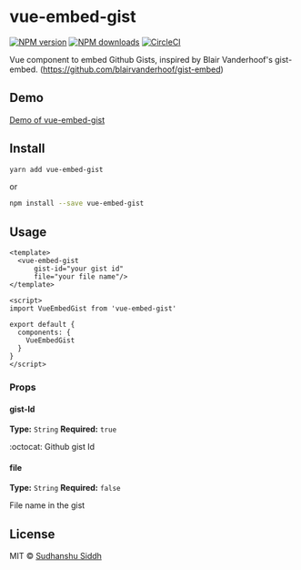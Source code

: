 # vue-embed-gist

[![NPM version](https://img.shields.io/npm/v/vue-embed-gist.svg?style=flat)](https://npmjs.com/package/vue-embed-gist) [![NPM downloads](https://img.shields.io/npm/dm/vue-embed-gist.svg?style=flat)](https://npmjs.com/package/vue-embed-gist) [![CircleCI](https://circleci.com/gh/sudhanshu-15/vue-embed-gist/tree/master.svg?style=shield)](https://circleci.com/gh/sudhanshu-15/vue-embed-gist/tree/master)

Vue component to embed Github Gists, inspired by Blair Vanderhoof's gist-embed. (https://github.com/blairvanderhoof/gist-embed)

## Demo
[Demo of vue-embed-gist](https://sudhanshu-15.github.io/vue-embed-gist)

## Install

```bash
yarn add vue-embed-gist
```
or
```bash
npm install --save vue-embed-gist
```

<!-- CDN: [UNPKG](https://unpkg.com/vue-embed-gist/) | [jsDelivr](https://cdn.jsdelivr.net/npm/vue-embed-gist/) (available as `window.VueEmbedGist`) -->

## Usage

```vue
<template>
  <vue-embed-gist 
      gist-id="your gist id" 
      file="your file name"/>
</template>

<script>
import VueEmbedGist from 'vue-embed-gist'

export default {
  components: {
    VueEmbedGist
  }
}
</script>
```

### Props

#### gist-Id
**Type:** `String`
**Required:** `true`

:octocat: Github gist Id

#### file
**Type:** `String`
**Required:** `false` 

File name in the gist

## License

MIT &copy; [Sudhanshu Siddh](www.ssiddh.me)
